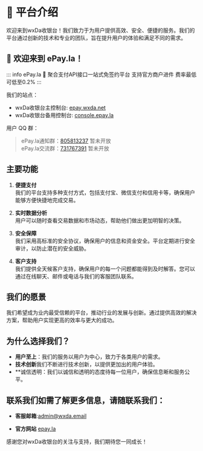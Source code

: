 # 🎈 平台介绍

欢迎来到wxDa收银台！我们致力于为用户提供高效、安全、便捷的服务。我们的平台通过创新的技术和专业的团队，旨在提升用户的体验和满足不同的需求。

## 👋 欢迎来到 ePay.la！

::: info ePay.la
🚀 聚合支付API接口一站式免签约平台 支持官方商户进件 费率最低可低至0.2%
:::

我们的站点：
- wxDa收银台主控制台: [epay.wxda.net](https://epay.wxda.net)
- wxDa收银台备用控制台: [console.epay.la](https://console.epay.la)

用户 QQ 群：
> ePay.la通知群：[805813237](https://qm.qq.com/q/hkFIQBbmF4) 暂未开放  
> ePay.la交流群：[731767391](https://qm.qq.com/q/T9s44pSGMm) 暂未开放

## 主要功能

1. **便捷支付**  
   我们的平台支持多种支付方式，包括支付宝、微信支付和信用卡等，确保用户能够方便快捷地完成交易。

2. **实时数据分析**  
   用户可以随时查看交易数据和市场动态，帮助他们做出更加明智的决策。

3. **安全保障**  
   我们采用高标准的安全协议，确保用户的信息和资金安全。平台定期进行安全审计，以防止潜在的安全威胁。

4. **客户支持**  
   我们提供全天候客户支持，确保用户的每一个问题都能得到及时解答。您可以通过在线聊天、邮件或电话与我们的客服团队联系。

## 我们的愿景

我们希望成为业内最受信赖的平台，推动行业的发展与创新。通过提供高效的解决方案，帮助用户实现更高的效率与更大的成功。

## 为什么选择我们？

- **用户至上**：我们的服务以用户为中心，致力于各类用户的需求。
- **技术创新**我们不断进行技术创新，以提供更加出的用户体验。
- **诚信透明：我们以诚信和透明的态度待每一位用户，确保信息晰和服务公平。

## 联系我们如需了解更多信息，请随联系我们：

- **客服邮箱**:admin@wxda.email
<!-- - **客服电话** +86 123 45678901 -->
- **官方网站** [epay.la](http://epay.la)

感谢您对wxDa收银台的关注与支持，我们期待您一同成长！